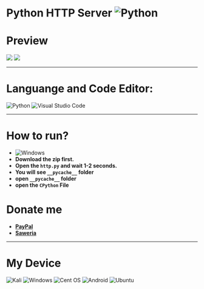 # Python HTTP Server ![Python](https://img.shields.io/badge/python-3670A0?style=for-the-badge&logo=python&logoColor=ffdd54)

# Preview
<img src="https://media.discordapp.net/attachments/892092969753141281/895785587045441577/unknown.png">
<img src="https://media.discordapp.net/attachments/892092969753141281/895785643874086922/unknown.png">

***

# Languange and Code Editor:
![Python](https://img.shields.io/badge/python-3670A0?style=for-the-badge&logo=python&logoColor=ffdd54)
![Visual Studio Code](https://img.shields.io/badge/Visual%20Studio%20Code-0078d7.svg?style=for-the-badge&logo=visual-studio-code&logoColor=white)

***

# How to run?
- ![Windows](https://img.shields.io/badge/Windows-0078D6?style=for-the-badge&logo=windows&logoColor=white)
- **Download the zip first.**
- **Open the `http.py` and wait 1-2 seconds.**
- **You will see `__pycache__` folder**
- **open `__pycache__` folder**
- **open the `CPython` File**

# Donate me
- **[PayPal](https://paypal.me/lytetools)**
- **[Saweria](https://saweria.co/LyteVV)**

***

# My Device
![Kali](https://img.shields.io/badge/Kali-268BEE?style=for-the-badge&logo=kalilinux&logoColor=white)
![Windows](https://img.shields.io/badge/Windows-0078D6?style=for-the-badge&logo=windows&logoColor=white)
![Cent OS](https://img.shields.io/badge/cent%20os-002260?style=for-the-badge&logo=centos&logoColor=F0F0F0)
![Android](https://img.shields.io/badge/Android-3DDC84?style=for-the-badge&logo=android&logoColor=white)
![Ubuntu](https://img.shields.io/badge/Ubuntu-E95420?style=for-the-badge&logo=ubuntu&logoColor=white)
